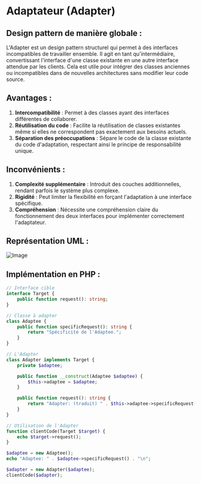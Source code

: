 # Adaptateur (Adapter)

## Design pattern de manière globale :
L'Adapter est un design pattern structurel qui permet à des interfaces incompatibles de travailler ensemble. Il agit en tant qu'intermédiaire, convertissant l'interface d'une classe existante en une autre interface attendue par les clients. Cela est utile pour intégrer des classes anciennes ou incompatibles dans de nouvelles architectures sans modifier leur code source.

## Avantages :
1. **Intercompatibilité** : Permet à des classes ayant des interfaces différentes de collaborer.
2. **Réutilisation du code** : Facilite la réutilisation de classes existantes même si elles ne correspondent pas exactement aux besoins actuels.
3. **Séparation des préoccupations** : Sépare le code de la classe existante du code d'adaptation, respectant ainsi le principe de responsabilité unique.

## Inconvénients :
1. **Complexité supplémentaire** : Introduit des couches additionnelles, rendant parfois le système plus complexe.
2. **Rigidité** : Peut limiter la flexibilité en forçant l'adaptation à une interface spécifique.
3. **Compréhension** : Nécessite une compréhension claire du fonctionnement des deux interfaces pour implémenter correctement l'adaptateur.

## Représentation UML :
![Image](https://media.discordapp.net/attachments/884824217110061117/1195388637173514260/image.png)
## Implémentation en PHP :
```php
// Interface cible
interface Target {
    public function request(): string;
}

// Classe à adapter
class Adaptee {
    public function specificRequest(): string {
        return "Spécificité de l'Adaptee.";
    }
}

// L'Adapter
class Adapter implements Target {
    private $adaptee;

    public function __construct(Adaptee $adaptee) {
        $this->adaptee = $adaptee;
    }

    public function request(): string {
        return "Adapter: (traduit) " . $this->adaptee->specificRequest();
    }
}

// Utilisation de l'Adapter
function clientCode(Target $target) {
    echo $target->request();
}

$adaptee = new Adaptee();
echo "Adaptee: " . $adaptee->specificRequest() . "\n";

$adapter = new Adapter($adaptee);
clientCode($adapter);
```

